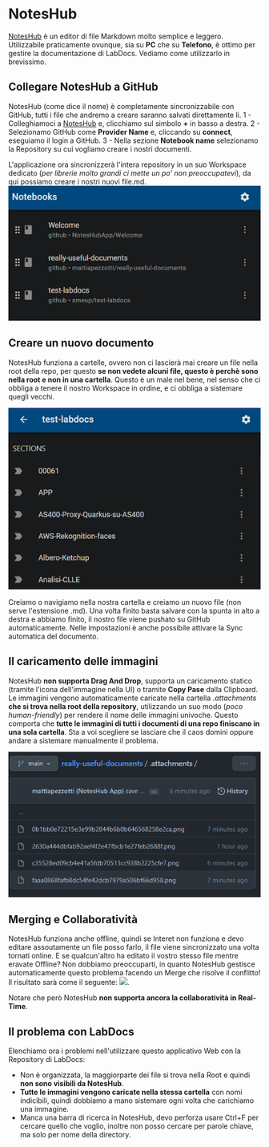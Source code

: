 # NotesHub
[NotesHub](https://about.noteshub.app/) è un editor di file Markdown molto semplice e leggero. Utilizzabile praticamente ovunque, sia su **PC** che su **Telefono**, è ottimo per gestire la documentazione di LabDocs. Vediamo come utilizzarlo in brevissimo.

## Collegare NotesHub a GitHub
NotesHub (come dice il nome) è completamente sincronizzabile con GitHub, tutti i file che andremo a creare saranno salvati direttamente li.
1 - Colleghiamoci a [NotesHub](https://www.noteshub.app/notebooks) e, clicchiamo sul simbolo **+** in basso a destra.
2 - Selezionamo GitHub come **Provider Name** e, cliccando su **connect**, eseguiamo il login a GitHub.
3 - Nella sezione **Notebook name** selezionamo la Repository su cui vogliamo creare i nostri documenti.

L'applicazione ora sincronizzerà l'intera repository in un suo Workspace dedicato (*per librerie molto grandi ci mette un po' non preoccupatevi*), da qui possiamo creare i nostri nuovi file.md.
![image](/.attachments/faaa0868fafb8dc54fe42dcb7979a506bf66d958.png)

## Creare un nuovo documento
NotesHub funziona a cartelle, ovvero non ci lascierà mai creare un file nella root della repo, per questo **se non vedete alcuni file, questo è perchè sono nella root e non in una cartella**. Questo è un male nel bene, nel senso che ci obbliga a tenere il nostro Workspace in ordine, e ci obbliga a sistemare quegli vecchi.

![image](/.attachments/c35528ed09cb4e41a5fdb70513cc938b2225cfe7.png)

Creiamo o navigiamo nella nostra cartella e creiamo un nuovo file (non serve l'estensione .md). Una volta finito basta salvare con la spunta in alto a destra e abbiamo finito, il nostro file viene pushato su GitHub automaticamente. Nelle impostazioni è anche possibile attivare la Sync automatica del documento.

## Il caricamento delle immagini
NotesHub **non supporta Drag And Drop**, supporta un caricamento statico (tramite l'icona dell'immagine nella UI) o tramite **Copy Pase** dalla Clipboard. Le immagini vengono automaticamente caricate nella cartella *.attachments* **che si trova nella root della repository**, utilizzando un suo modo (*poco human-friendly*) per rendere il nome delle immagini univoche. Questo comporta che **tutte le immagini di tutti i documenti di una repo finiscano in una sola cartella**. Sta a voi scegliere se lasciare che il caos domini oppure andare a sistemare manualmente il problema.

![image](/.attachments/338eef7e32a289383681c4a201b4a1a7e207047f.png)

## Merging e Collaboratività
NotesHub funziona anche offline, quindi se Interet non funziona e devo editare assoutamente un file posso farlo, il file viene sincronizzato una volta tornati online. E se qualcun'altro ha editato il vostro stesso file mentre eravate Offline? Non dobbiamo preoccuparti, in quanto NotesHub gestisce automaticamente questo problema facendo un Merge che risolve il conflitto! Il risultato sarà come il seguente:
![](https://about.noteshub.app/images/features/desktop/merge-conflicts-auto-resolution.png).

Notare che però NotesHub **non supporta ancora la collaboratività in Real-Time**.

## Il problema con LabDocs
Elenchiamo ora i problemi nell'utilizzare questo applicativo Web con la Repository di LabDocs:
- Non è organizzata, la maggiorparte dei file si trova nella Root e quindi **non sono visibili da NotesHub**.
- **Tutte le immagini vengono caricate nella stessa cartella** con nomi indicibili, quindi dobbiamo a mano sistemare ogni volta che carichiamo una immagine.
- Manca una barra di ricerca in NotesHub, devo perforza usare Ctrl+F per cercare quello che voglio, inoltre non posso cercare per parole chiave, ma solo per nome della directory.